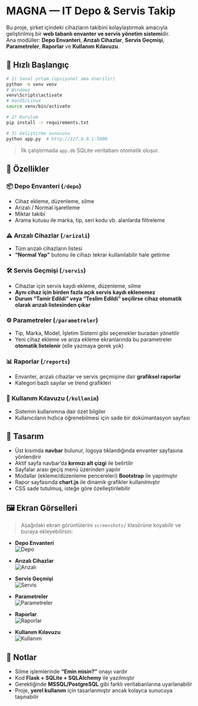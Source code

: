 # MAGNA — IT Depo & Servis Takip

Bu proje, şirket içindeki cihazların takibini kolaylaştırmak amacıyla geliştirilmiş bir **web tabanlı envanter ve servis yönetim sistemi**dir.  
Ana modüller: **Depo Envanteri**, **Arızalı Cihazlar**, **Servis Geçmişi**, **Parametreler**, **Raporlar** ve **Kullanım Kılavuzu**.

## 🚀 Hızlı Başlangıç

```bash
# 1) Sanal ortam (opsiyonel ama önerilir)
python -m venv venv
# Windows
venv\Scripts\activate
# macOS/Linux
source venv/bin/activate

# 2) Kurulum
pip install -r requirements.txt

# 3) Geliştirme sunucusu
python app.py  # http://127.0.0.1:5000
```

> İlk çalıştırmada `app.db` SQLite veritabanı otomatik oluşur.

## 🔑 Özellikler

### 📦 Depo Envanteri (`/depo`)
- Cihaz ekleme, düzenleme, silme  
- Arızalı / Normal işaretleme  
- Miktar takibi  
- Arama kutusu ile marka, tip, seri kodu vb. alanlarda filtreleme  

### ⚠️ Arızalı Cihazlar (`/arizali`)
- Tüm arızalı cihazların listesi  
- **“Normal Yap”** butonu ile cihazı tekrar kullanılabilir hale getirme  

### 🛠 Servis Geçmişi (`/servis`)
- Cihazlar için servis kaydı ekleme, düzenleme, silme  
- **Aynı cihaz için birden fazla açık servis kaydı eklenemez**  
- **Durum “Tamir Edildi” veya “Teslim Edildi” seçilirse cihaz otomatik olarak arızalı listesinden çıkar**  

### ⚙️ Parametreler (`/parametreler`)
- Tip, Marka, Model, İşletim Sistemi gibi seçenekler buradan yönetilir  
- Yeni cihaz ekleme ve arıza ekleme ekranlarında bu parametreler **otomatik listelenir** (elle yazmaya gerek yok)  

### 📊 Raporlar (`/reports`)
- Envanter, arızalı cihazlar ve servis geçmişine dair **grafiksel raporlar**  
- Kategori bazlı sayılar ve trend grafikleri  

### 📘 Kullanım Kılavuzu (`/kullanim`)
- Sistemin kullanımına dair özet bilgiler  
- Kullanıcıların hızlıca öğrenebilmesi için sade bir dokümantasyon sayfası  

## 🎨 Tasarım
- Üst kısımda **navbar** bulunur, logoya tıklandığında envanter sayfasına yönlendirir  
- Aktif sayfa navbar’da **kırmızı alt çizgi** ile belirtilir  
- Sayfalar arası geçiş menü üzerinden yapılır  
- Modallar (ekleme/düzenleme pencereleri) **Bootstrap** ile yapılmıştır  
- Rapor sayfasında **chart.js** ile dinamik grafikler kullanılmıştır  
- CSS sade tutulmuş, isteğe göre özelleştirilebilir

## 🖼️ Ekran Görselleri
> Aşağıdaki ekran görüntülerini `screenshots/` klasörüne koyabilir ve buraya ekleyebilirsin:

- **Depo Envanteri**  
  ![Depo](screenshots/depo.png)

- **Arızalı Cihazlar**  
  ![Arızalı](screenshots/arizali.png)

- **Servis Geçmişi**  
  ![Servis](screenshots/servis.png)

- **Parametreler**  
  ![Parametreler](screenshots/parametreler.png)

- **Raporlar**  
  ![Raporlar](screenshots/raporlar.png)

- **Kullanım Kılavuzu**  
  ![Kullanım](screenshots/kullanim.png)

## 📝 Notlar
- Silme işlemlerinde **“Emin misin?”** onayı vardır  
- Kod **Flask + SQLite + SQLAlchemy** ile yazılmıştır  
- Gerektiğinde **MSSQL/PostgreSQL** gibi farklı veritabanlarına uyarlanabilir  
- Proje, **yerel kullanım** için tasarlanmıştır ancak kolayca sunucuya taşınabilir  
